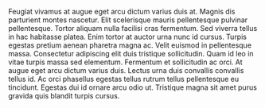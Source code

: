 Feugiat vivamus at augue eget arcu dictum varius duis at. Magnis dis parturient montes nascetur. Elit scelerisque mauris pellentesque pulvinar pellentesque. Tortor aliquam nulla facilisi cras fermentum. Sed viverra tellus in hac habitasse platea. Enim tortor at auctor urna nunc id cursus. Turpis egestas pretium aenean pharetra magna ac. Velit euismod in pellentesque massa. Consectetur adipiscing elit duis tristique sollicitudin. Quam id leo in vitae turpis massa sed elementum. Fermentum et sollicitudin ac orci. At augue eget arcu dictum varius duis. Lectus urna duis convallis convallis tellus id. Ac orci phasellus egestas tellus rutrum tellus pellentesque eu tincidunt. Egestas dui id ornare arcu odio ut. Tristique magna sit amet purus gravida quis blandit turpis cursus.
